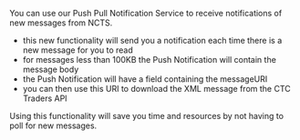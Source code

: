 You can use our Push Pull Notification Service to receive notifications of new messages from NCTS. 

* this new functionality will send you a notification each time there is a new message for you to read
* for messages less than 100KB the Push Notification will contain the message body
* the Push Notification will have a field containing the messageURI
* you can then use this URI to download the XML message from the CTC Traders API

Using this functionality will save you time and resources by not having to poll for new messages.